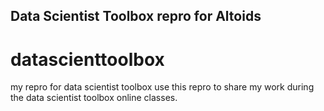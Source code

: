 ## Data Scientist Toolbox repro for Altoids

datascienttoolbox
=================

my repro for data scientist toolbox
use this repro to share my work during the data scientist toolbox online classes.

